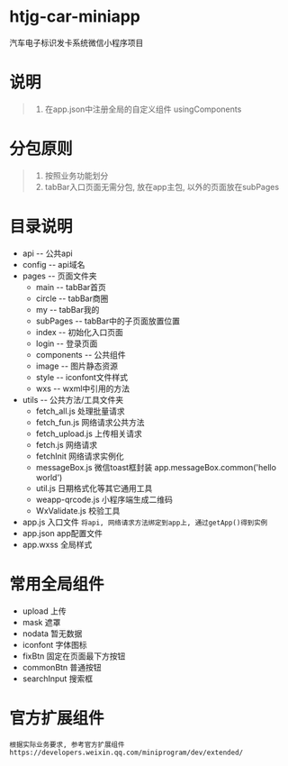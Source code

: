# htjg-car-miniapp
汽车电子标识发卡系统微信小程序项目
# 说明
> 1. 在app.json中注册全局的自定义组件 usingComponents
# 分包原则
> 1. 按照业务功能划分
> 2. tabBar入口页面无需分包, 放在app主包, 以外的页面放在subPages
# 目录说明
+ api -- 公共api
+ config -- api域名
+ pages -- 页面文件夹
  + main -- tabBar首页
  + circle -- tabBar商圈
  + my -- tabBar我的
  + subPages -- tabBar中的子页面放置位置
  + index -- 初始化入口页面
  + login -- 登录页面
  + components -- 公共组件
  + image -- 图片静态资源
  + style -- iconfont文件样式
  + wxs -- wxml中引用的方法
+ utils -- 公共方法/工具文件夹
  + fetch_all.js 处理批量请求
  + fetch_fun.js 网络请求公共方法
  + fetch_upload.js 上传相关请求
  + fetch.js 网络请求
  + fetchInit 网络请求实例化
  + messageBox.js 微信toast框封装 app.messageBox.common('hello world')
  + util.js 日期格式化等其它通用工具
  + weapp-qrcode.js 小程序端生成二维码
  + WxValidate.js 校验工具
+ app.js 入口文件
  ` 将api, 网络请求方法绑定到app上, 通过getApp()得到实例 `
+ app.json app配置文件
+ app.wxss 全局样式

# 常用全局组件
+ upload 上传
+ mask 遮罩
+ nodata 暂无数据
+ iconfont 字体图标
+ fixBtn 固定在页面最下方按钮
+ commonBtn 普通按钮
+ searchInput 搜索框
# 官方扩展组件
` 根据实际业务要求, 参考官方扩展组件https://developers.weixin.qq.com/miniprogram/dev/extended/ `
